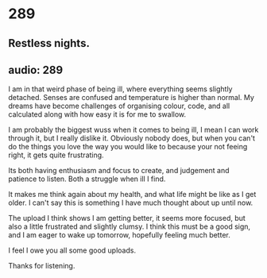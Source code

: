 # 289
## Restless nights.
audio: 289
---

I am in that weird phase of being ill, where everything seems slightly detached. Senses are confused and temperature is higher than normal. My dreams have become challenges of organising colour, code, and all calculated along with how easy it is for me to swallow.

I am probably the biggest wuss when it comes to being ill, I mean I can work through it, but I really dislike it. Obviously nobody does, but when you can't do the things you love the way you would like to because your not feeing right, it gets quite frustrating.

Its both having enthusiasm and focus to create, and judgement and patience to listen. Both a struggle when ill I find.

It makes me think again about my health, and what life might be like as I get older. I can't say this is something I have much thought about up until now.

The upload I think shows I am getting better, it seems more focused, but also a little frustrated and slightly clumsy. I think this must be a good sign, and I am eager to wake up tomorrow, hopefully feeling much better.

I feel I owe you all some good uploads.

Thanks for listening.